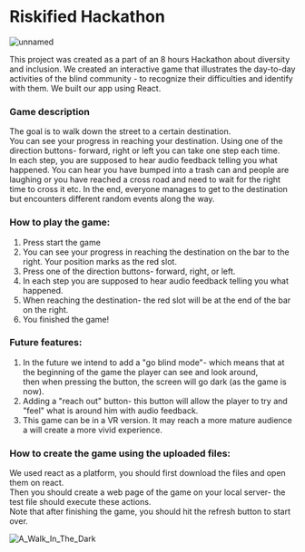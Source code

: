 # Riskified Hackathon 
![unnamed](https://user-images.githubusercontent.com/103519609/179472331-75ec55a5-08cf-45ca-96bf-59a21ed93c44.png)

This project was created as a part of an 8 hours Hackathon about diversity and inclusion. 
We created an interactive game that illustrates the day-to-day activities of the blind community - to recognize their difficulties and identify with them.
We built our app using React.


### Game description ###
The goal is to walk down the street to a certain destination. <br>
You can see your progress in reaching your destination. Using one of the direction buttons- forward, right or left you can take one step each time.<br>
In each step, you are supposed to hear audio feedback telling you what happened. You can hear you have bumped into a trash can and people are laughing or you have reached a cross road and need to wait for the right time to cross it etc. 
In the end, everyone manages to get to the destination but encounters different random events along the way.<br>


### How to play the game: ###
1. Press start the game
2. You can see your progress in reaching the destination on the bar to the right. Your position marks as the red slot.
3. Press one of the direction buttons- forward, right, or left.
4. In each step you are supposed to hear audio feedback telling you what happened.
5. When reaching the destination- the red slot will be at the end of the bar on the right.
6. You finished the game!

### Future features: ###
1. In the future we intend to add a "go blind mode"- which means that at the beginning of the game the player can see and look around,<br>
then when pressing the button, the screen will go dark (as the game is now).<br>
2. Adding a "reach out" button- this button will allow the player to try and "feel" what is around him with audio feedback.<br>
3. This game can be in a VR version. It may reach a more mature audience a will create a more vivid experience. <br>

### How to create the game using the uploaded files: ###
We used react as a platform, you should first download the files and open them on react.<br>
Then you should create a web page of the game on your local server- the test file should execute these actions.<br>
Note that after finishing the game, you should hit the refresh button to start over.<br>

![A_Walk_In_The_Dark](https://user-images.githubusercontent.com/106140683/184290297-3aa47934-5ac0-4b91-ad82-eef8b6ba2204.JPG)
